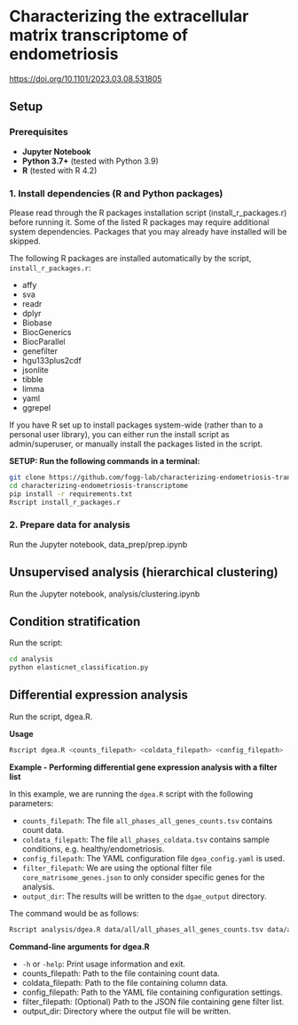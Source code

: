 # Characterizing the extracellular matrix transcriptome of endometriosis

https://doi.org/10.1101/2023.03.08.531805

## Setup

### Prerequisites

- **Jupyter Notebook**
- **Python 3.7+** (tested with Python 3.9)
- **R** (tested with R 4.2)

### 1. Install dependencies (R and Python packages)

Please read through the R packages installation script (install_r_packages.r) before running it. Some of the listed R packages may require additional system dependencies. Packages that you may already have installed will be skipped.

The following R packages are installed automatically by the script, `install_r_packages.r`:
- affy
- sva
- readr
- dplyr
- Biobase
- BiocGenerics
- BiocParallel
- genefilter
- hgu133plus2cdf
- jsonlite
- tibble
- limma
- yaml
- ggrepel

If you have R set up to install packages system-wide (rather than to a personal user library), you can either run the install script as admin/superuser, or manually install the packages listed in the script.

**SETUP: Run the following commands in a terminal:**

```zsh
git clone https://github.com/fogg-lab/characterizing-endometriosis-transcriptome.git
cd characterizing-endometriosis-transcriptome
pip install -r requirements.txt
Rscript install_r_packages.r
```

### 2. Prepare data for analysis

Run the Jupyter notebook, data_prep/prep.ipynb

## Unsupervised analysis (hierarchical clustering)

Run the Jupyter notebook, analysis/clustering.ipynb

## Condition stratification

Run the script:

```zsh
cd analysis
python elasticnet_classification.py
```

## Differential expression analysis

Run the script, dgea.R.

**Usage**

```zsh
Rscript dgea.R <counts_filepath> <coldata_filepath> <config_filepath> [<filter_filepath>] <output_dir>
```

**Example - Performing differential gene expression analysis with a filter list**

In this example, we are running the `dgea.R` script with the following parameters:

- `counts_filepath`: The file `all_phases_all_genes_counts.tsv` contains count data. 
- `coldata_filepath`: The file `all_phases_coldata.tsv` contains sample conditions, e.g. healthy/endometriosis.
- `config_filepath`: The YAML configuration file `dgea_config.yaml` is used.
- `filter_filepath`: We are using the optional filter file `core_matrisome_genes.json` to only consider specific genes for the analysis.
- `output_dir`: The results will be written to the `dgae_output` directory.

The command would be as follows:

```zsh
Rscript analysis/dgea.R data/all/all_phases_all_genes_counts.tsv data/all/all_phases_coldata.tsv analysis/dgea_config.yaml analysis/core_matrisome_genes.json dgae_output
```

**Command-line arguments for dgea.R**
- `-h` or `-help`: Print usage information and exit.
- counts_filepath: Path to the file containing count data.
- coldata_filepath: Path to the file containing column data.
- config_filepath: Path to the YAML file containing configuration settings.
- filter_filepath: (Optional) Path to the JSON file containing gene filter list.
- output_dir: Directory where the output file will be written.
